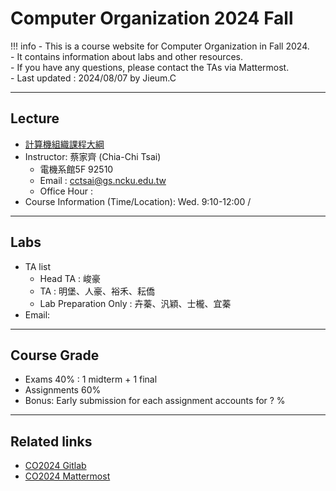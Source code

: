 # Computer Organization 2024 Fall

!!! info
    - This is a course website for Computer Organization in Fall 2024.<br>
    - It contains information about labs and other resources.<br>
    - If you have any questions, please contact the TAs via Mattermost.<br>
    - Last updated : 2024/08/07 by Jieum.C<br>

---

## Lecture
- <a href="https://class-qry.acad.ncku.edu.tw/syllabus/online_display.php?syear=0113&sem=1&co_no=E221700&class_code=2" target="_blank">計算機組織課程大綱</a>
- Instructor: 蔡家齊 (Chia-Chi Tsai)<br>
    - 電機系館5F 92510<br>
    - Email : cctsai@gs.ncku.edu.tw<br>
    - Office Hour : <br>
- Course Information (Time/Location): Wed. 9:10-12:00 / 

---

## Labs
- TA list
    - Head TA : 峻豪<br>
    - TA : 明堡、人豪、裕禾、耘僑<br>
    - Lab Preparation Only : 卉蓁、汎穎、士櫳、宜蓁<br>
- Email:  

---

## Course Grade
- Exams 40% : 1 midterm + 1 final 
- Assignments 60% 
- Bonus: Early submission for each assignment accounts for ? %

---

## Related links
- [CO2024 Gitlab]()
- [CO2024 Mattermost]()